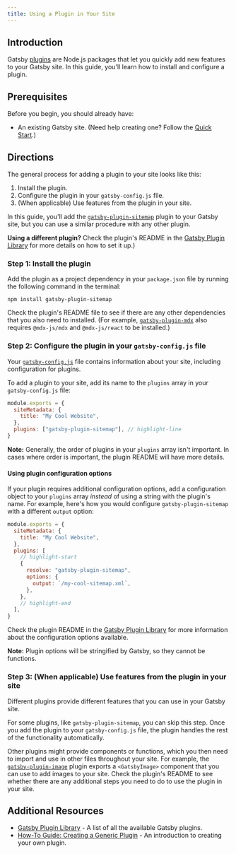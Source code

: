 ```yaml
---
title: Using a Plugin in Your Site
---
```


## Introduction

Gatsby [plugins](/docs/conceptual/gatsby-jargon/#plugins) are Node.js packages that let you quickly add new features to your Gatsby site. In this guide, you'll learn how to install and configure a plugin.

## Prerequisites

Before you begin, you should already have:

- An existing Gatsby site. (Need help creating one? Follow the [Quick Start](/docs/quick-start).)

## Directions

The general process for adding a plugin to your site looks like this:

1. Install the plugin.
1. Configure the plugin in your `gatsby-config.js` file.
1. (When applicable) Use features from the plugin in your site.

In this guide, you'll add the [`gatsby-plugin-sitemap`](/plugins/gatsby-plugin-sitemap) plugin to your Gatsby site, but you can use a similar procedure with any other plugin.

**Using a different plugin?** Check the plugin's README in the [Gatsby Plugin Library](/plugins) for more details on how to set it up.)

### Step 1: Install the plugin

Add the plugin as a project dependency in your `package.json` file by running the following command in the terminal:

```shell
npm install gatsby-plugin-sitemap
```

Check the plugin's README file to see if there are any other dependencies that you also need to installed. (For example, [`gatsby-plugin-mdx`](/plugins/gatsby-plugin-mdx/) also requires `@mdx-js/mdx` and `@mdx-js/react` to be installed.)

### Step 2: Configure the plugin in your `gatsby-config.js` file

Your [`gatsby-config.js`](/docs/reference/config-files/gatsby-config/) file contains information about your site, including configuration for plugins.

To add a plugin to your site, add its name to the `plugins` array in your `gatsby-config.js` file:

```js:title=gatsby-config.js
module.exports = {
  siteMetadata: {
    title: "My Cool Website",
  },
  plugins: ["gatsby-plugin-sitemap"], // highlight-line
}
```

**Note:** Generally, the order of plugins in your `plugins` array isn't important. In cases where order is important, the plugin README will have more details.

#### Using plugin configuration options

If your plugin requires additional configuration options, add a configuration object to your `plugins` array _instead_ of using a string with the plugin's name. For example, here's how you would configure `gatsby-plugin-sitemap` with a different `output` option:

```js:title=gatsby-config.js
module.exports = {
  siteMetadata: {
    title: "My Cool Website",
  },
  plugins: [
    // highlight-start
    {
      resolve: "gatsby-plugin-sitemap",
      options: {
        output: `/my-cool-sitemap.xml`,
      },
    },
    // highlight-end
  ],
}
```

Check the plugin README in the [Gatsby Plugin Library](/plugins) for more information about the configuration options available.

**Note:** Plugin options will be stringified by Gatsby, so they cannot be functions.

### Step 3: (When applicable) Use features from the plugin in your site

Different plugins provide different features that you can use in your Gatsby site.

For some plugins, like `gatsby-plugin-sitemap`, you can skip this step. Once you add the plugin to your `gatsby-config.js` file, the plugin handles the rest of the functionality automatically.

Other plugins might provide components or functions, which you then need to import and use in other files throughout your site. For example, the [`gatsby-plugin-image`](/docs/reference/built-in-components/gatsby-plugin-image/) plugin exports a `<GatsbyImage>` component that you can use to add images to your site. Check the plugin's README to see whether there are any additional steps you need to do to use the plugin in your site.

## Additional Resources

- [Gatsby Plugin Library](/plugins) - A list of all the available Gatsby plugins.
- [How-To Guide: Creating a Generic Plugin](/docs/how-to/plugins-and-themes/creating-a-generic-plugin/) - An introduction to creating your own plugin.
